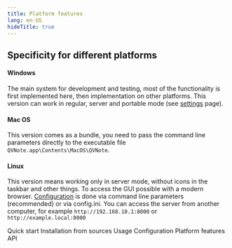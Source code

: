 ```yaml
---
title: Platform features
lang: en-US
hideTitle: true
---
```


<div class="row">
<div class="col-12 col-md-8 order-2 order-md-1">

## Specificity for different platforms

#### Windows

The main system for development and testing, most of the functionality is first implemented here, then implementation on other platforms. This version can work in regular, server and portable mode (see [settings](/docs/configuration.html) page).

#### Mac OS

This version comes as a bundle, you need to pass the command line parameters directly to the executable file ```QVNote.app\Contents\MacOS\QVNote```.

#### Linux

This version means working only in server mode, without icons in the taskbar and other things. To access the GUI possible with a modern browser. [Configuration](/docs/configuration.html) is done via command line parameters (recommended) or via config.ini. You can access the server from another computer, for example ```http://192.168.10.1:8000``` or ```http://example.local:8000```


</div>
<div class="col-12 col-md-4 order-1 order-md-2 mb-4 mb-sm-0">
<div class="list-group" style="position: sticky; top: 1rem;">
  <router-link to="/docs/" class="list-group-item list-group-item-action">Quick start</router-link>
  <router-link to="/docs/sources.html" class="list-group-item list-group-item-action">Installation from sources</router-link>
  <router-link to="/docs/usage.html" class="list-group-item list-group-item-action">Usage</router-link>
  <router-link to="/docs/configuration.html" class="list-group-item list-group-item-action">Configuration</router-link>
  <router-link to="/docs/platform_features.html" class="list-group-item list-group-item-action active">Platform features</router-link>
  <router-link to="/docs/api.html" class="list-group-item list-group-item-action">API</router-link>
</div>
</div>


</div>
